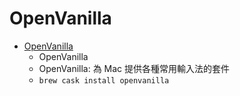 # OpenVanilla
- [OpenVanilla](https://openvanilla.org/)
  -  OpenVanilla
  - OpenVanilla: 為 Mac 提供各種常用輸入法的套件
  - `brew cask install openvanilla`
